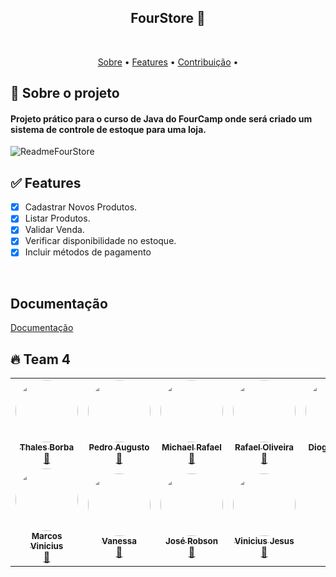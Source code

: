 <h2 align="center">FourStore 👚</h2>
<br>
<p align="center">
 <a href="#-sobre-o-projeto">Sobre</a> •
 <a href="#features">Features</a> •  
 <a href="#contribuicao">Contribuição</a> • 
</p>

## 🔎 Sobre o projeto
#### Projeto prático para o curso de Java do FourCamp onde será criado um sistema de controle de estoque para uma loja. 
![ReadmeFourStore](https://user-images.githubusercontent.com/82779533/170101260-1a03f431-1a38-4203-93df-529aa2a5bf2b.PNG)


## ✅ Features

- [x] Cadastrar Novos Produtos.
- [x] Listar Produtos.
- [x] Validar Venda.
- [x] Verificar disponibilidade no estoque.
- [x] Incluir métodos de pagamento

<br>

## Documentação

[Documentação](https://github.com/rafael-oliveira-hellz/FourStore-Team4/blob/master/DOCUMENTA%C3%87%C3%83O%20FOURSTORE%20ATUAL.docx)

## 🔥 Team 4
<table>
  
  <tr>
    <td align="center"><a href="https://github.com/ThalesBorba"><img style="border-radius: 50%;" src="https://avatars.githubusercontent.com/u/64099896?v=4" width="100px;" alt=""/><br /><sub><b>Thales Borba</b></sub></a><br /><a href="https://github.com/ThalesBorba/" title="Thales">🚀</a></td>
    <td align="center"><a href="https://github.com/pedro-augustof"><img style="border-radius: 50%;" src="https://avatars.githubusercontent.com/u/77128848?v=4" width="100px;" alt=""/><br /><sub><b>Pedro Augusto</b></sub></a><br /><a href="https://github.com/pedro-augustof" title="pedro">🚀</a></td>
    <td align="center"><a href="https://github.com/MichaelRafael"><img style="border-radius: 50%;" src="https://avatars.githubusercontent.com/u/86898305?v=4" width="100px;" alt=""/><br /><sub><b>Michael Rafael</b></sub></a><br /><a href="https://github.com/MichaelRafael" title="Michael">🚀</a></td>
    <td align="center"><a href="https://github.com/rafael-oliveira-hellz"><img style="border-radius: 50%;" src="https://avatars.githubusercontent.com/u/95747012?v=4" width="100px;" alt=""/><br /><sub><b>Rafael Oliveira</b></sub></a><br /><a href="https://github.com/rafael-oliveira-hellz" title="rafael">🚀</a></td>
   <td align="center"><a href="https://github.com/dhvalente"><img style="border-radius: 50%;" src="https://avatars.githubusercontent.com/u/92636440?v=4" width="100px;" alt=""/><br /><sub><b>Diogo Valente</b></sub></a><br /><a href="https://github.com/dhvalente" title="Diogo">🚀</a></td>
  </tr>
  <tr>
    <td align="center"><a href="https://github.com/marcos-aha"><img style="border-radius: 50%;" src="https://avatars.githubusercontent.com/u/87346415?v=44" width="100px;" alt=""/><br /><sub><b>Marcos Vinicius</b></sub></a><br /><a href="https://github.com/marcos-aha" title="Marcos">🚀</a></td>
    <td align="center"><a href="https://github.com/xavmxs"><img style="border-radius: 50%;" src="https://avatars.githubusercontent.com/u/29954323?v=4" width="100px;" alt=""/><br /><sub><b>Vanessa</b></sub></a><br /><a href="https://github.com/xavmxs" title="Vanessa">🚀</a></td>
    <td align="center"><a href="https://github.com/robinhosz"><img style="border-radius: 50%;" src="https://avatars.githubusercontent.com/u/82779533?v=4" width="100px;" alt=""/><br /><sub><b>José Robson</b></sub></a><br /><a href="https://github.com/robinhosz" title="José Robson">🚀</a></td>
    <td align="center"><a href="https://github.com/viniciusantos2105"><img style="border-radius: 50%;" src="https://avatars.githubusercontent.com/u/92672912?v=4" width="100px;" alt=""/><br /><sub><b>Vinicius Jesus</b></sub></a><br /><a href="https://github.com/viniciusantos2105 title="Vinicius">🚀</a></td>
  </tr>
</table>
